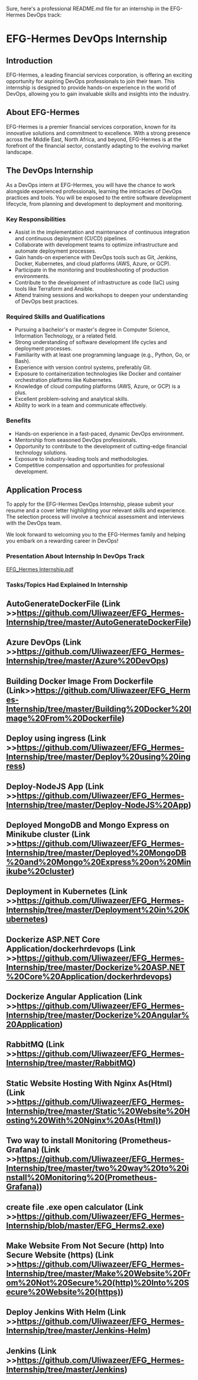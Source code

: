 Sure, here's a professional README.md file for an internship in the EFG-Hermes DevOps track:

# EFG-Hermes DevOps Internship

## Introduction
EFG-Hermes, a leading financial services corporation, is offering an exciting opportunity for aspiring DevOps professionals to join their team. This internship is designed to provide hands-on experience in the world of DevOps, allowing you to gain invaluable skills and insights into the industry.

## About EFG-Hermes
EFG-Hermes is a premier financial services corporation, known for its innovative solutions and commitment to excellence. With a strong presence across the Middle East, North Africa, and beyond, EFG-Hermes is at the forefront of the financial sector, constantly adapting to the evolving market landscape.

## The DevOps Internship
As a DevOps intern at EFG-Hermes, you will have the chance to work alongside experienced professionals, learning the intricacies of DevOps practices and tools. You will be exposed to the entire software development lifecycle, from planning and development to deployment and monitoring.

### Key Responsibilities
- Assist in the implementation and maintenance of continuous integration and continuous deployment (CI/CD) pipelines.
- Collaborate with development teams to optimize infrastructure and automate deployment processes.
- Gain hands-on experience with DevOps tools such as Git, Jenkins, Docker, Kubernetes, and cloud platforms (AWS, Azure, or GCP).
- Participate in the monitoring and troubleshooting of production environments.
- Contribute to the development of infrastructure as code (IaC) using tools like Terraform and Ansible.
- Attend training sessions and workshops to deepen your understanding of DevOps best practices.

### Required Skills and Qualifications
- Pursuing a bachelor's or master's degree in Computer Science, Information Technology, or a related field.
- Strong understanding of software development life cycles and deployment processes.
- Familiarity with at least one programming language (e.g., Python, Go, or Bash).
- Experience with version control systems, preferably Git.
- Exposure to containerization technologies like Docker and container orchestration platforms like Kubernetes.
- Knowledge of cloud computing platforms (AWS, Azure, or GCP) is a plus.
- Excellent problem-solving and analytical skills.
- Ability to work in a team and communicate effectively.

### Benefits
- Hands-on experience in a fast-paced, dynamic DevOps environment.
- Mentorship from seasoned DevOps professionals.
- Opportunity to contribute to the development of cutting-edge financial technology solutions.
- Exposure to industry-leading tools and methodologies.
- Competitive compensation and opportunities for professional development.

## Application Process
To apply for the EFG-Hermes DevOps Internship, please submit your resume and a cover letter highlighting your relevant skills and experience. The selection process will involve a technical assessment and interviews with the DevOps team.

We look forward to welcoming you to the EFG-Hermes family and helping you embark on a rewarding career in DevOps!

### Presentation About Internship In DevOps Track
[EFG_Hermes Internship.pdf](https://github.com/user-attachments/files/16202248/EFG_Hermes.Internship.pdf)

### Tasks/Topics Had Explained In Internship
## AutoGenerateDockerFile (Link >>https://github.com/Uliwazeer/EFG_Hermes-Internship/tree/master/AutoGenerateDockerFile)
## Azure DevOps (Link >>https://github.com/Uliwazeer/EFG_Hermes-Internship/tree/master/Azure%20DevOps)
## Building Docker Image From Dockerfile (Link>>https://github.com/Uliwazeer/EFG_Hermes-Internship/tree/master/Building%20Docker%20Image%20From%20Dockerfile)
## Deploy using ingress (Link >>https://github.com/Uliwazeer/EFG_Hermes-Internship/tree/master/Deploy%20using%20ingress)
## Deploy-NodeJS App (Link >>https://github.com/Uliwazeer/EFG_Hermes-Internship/tree/master/Deploy-NodeJS%20App)
## Deployed MongoDB and Mongo Express on Minikube cluster (Link >>https://github.com/Uliwazeer/EFG_Hermes-Internship/tree/master/Deployed%20MongoDB%20and%20Mongo%20Express%20on%20Minikube%20cluster)
## Deployment in Kubernetes (Link >>https://github.com/Uliwazeer/EFG_Hermes-Internship/tree/master/Deployment%20in%20Kubernetes)
## Dockerize ASP.NET Core Application/dockerhrdevops (Link >>https://github.com/Uliwazeer/EFG_Hermes-Internship/tree/master/Dockerize%20ASP.NET%20Core%20Application/dockerhrdevops)
## Dockerize Angular Application (Link >>https://github.com/Uliwazeer/EFG_Hermes-Internship/tree/master/Dockerize%20Angular%20Application)
## RabbitMQ (Link >>https://github.com/Uliwazeer/EFG_Hermes-Internship/tree/master/RabbitMQ)
## Static Website Hosting With Nginx As(Html) (Link >>https://github.com/Uliwazeer/EFG_Hermes-Internship/tree/master/Static%20Website%20Hosting%20With%20Nginx%20As(Html))
## Two way to install Monitoring (Prometheus-Grafana) (Link >>https://github.com/Uliwazeer/EFG_Hermes-Internship/tree/master/two%20way%20to%20install%20Monitoring%20(Prometheus-Grafana))
## create file .exe open calculator (Link >>https://github.com/Uliwazeer/EFG_Hermes-Internship/blob/master/EFG_Herms2.exe)
## Make Website From Not Secure (http) Into Secure Website (https) (Link >>https://github.com/Uliwazeer/EFG_Hermes-Internship/tree/master/Make%20Website%20From%20Not%20Secure%20(http)%20Into%20Secure%20Website%20(https))
## Deploy Jenkins With Helm (Link >>https://github.com/Uliwazeer/EFG_Hermes-Internship/tree/master/Jenkins-Helm)
## Jenkins (Link >>https://github.com/Uliwazeer/EFG_Hermes-Internship/tree/master/Jenkins)

